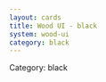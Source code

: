 ```yaml
---
layout: cards
title: Wood UI - black
system: wood-ui
category: black
---
```

<div class="alert alert-secondary mb-4"><span class="i18n innerHTML-category">Category: </span><span class="i18n innerHTML-cat-black">black</span></div>
